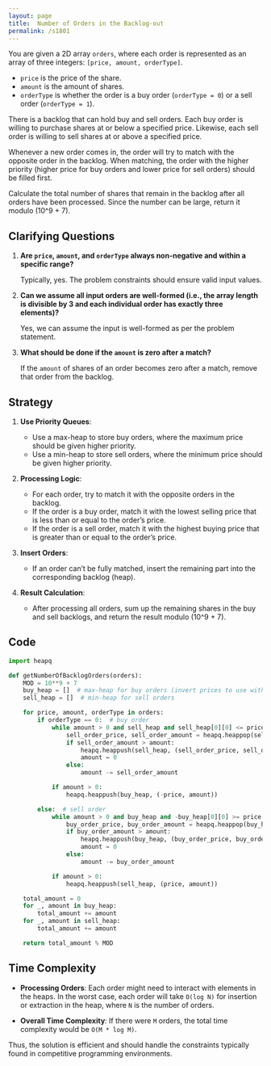 ```yaml
---
layout: page
title:  Number of Orders in the Backlog-out
permalink: /s1801
---
```


You are given a 2D array `orders`, where each order is represented as an array of three integers: `[price, amount, orderType]`.

- `price` is the price of the share.
- `amount` is the amount of shares.
- `orderType` is whether the order is a buy order (`orderType = 0`) or a sell order (`orderType = 1`).

There is a backlog that can hold buy and sell orders. Each buy order is willing to purchase shares at or below a specified price. Likewise, each sell order is willing to sell shares at or above a specified price.

Whenever a new order comes in, the order will try to match with the opposite order in the backlog. When matching, the order with the higher priority (higher price for buy orders and lower price for sell orders) should be filled first.

Calculate the total number of shares that remain in the backlog after all orders have been processed. Since the number can be large, return it modulo \(10^9 + 7\).

## Clarifying Questions
1. **Are `price`, `amount`, and `orderType` always non-negative and within a specific range?**

   Typically, yes. The problem constraints should ensure valid input values.

2. **Can we assume all input orders are well-formed (i.e., the array length is divisible by 3 and each individual order has exactly three elements)?**

   Yes, we can assume the input is well-formed as per the problem statement.

3. **What should be done if the `amount` is zero after a match?**

   If the `amount` of shares of an order becomes zero after a match, remove that order from the backlog.

## Strategy

1. **Use Priority Queues**: 
   - Use a max-heap to store buy orders, where the maximum price should be given higher priority.
   - Use a min-heap to store sell orders, where the minimum price should be given higher priority.

2. **Processing Logic**:
   - For each order, try to match it with the opposite orders in the backlog.
   - If the order is a buy order, match it with the lowest selling price that is less than or equal to the order’s price.
   - If the order is a sell order, match it with the highest buying price that is greater than or equal to the order’s price.

3. **Insert Orders**:
   - If an order can’t be fully matched, insert the remaining part into the corresponding backlog (heap).

4. **Result Calculation**:
   - After processing all orders, sum up the remaining shares in the buy and sell backlogs, and return the result modulo \(10^9 + 7\).

## Code

```python
import heapq

def getNumberOfBacklogOrders(orders):
    MOD = 10**9 + 7
    buy_heap = []  # max-heap for buy orders (invert prices to use with heapq since it's a min-heap by default)
    sell_heap = []  # min-heap for sell orders

    for price, amount, orderType in orders:
        if orderType == 0:  # buy order
            while amount > 0 and sell_heap and sell_heap[0][0] <= price:
                sell_order_price, sell_order_amount = heapq.heappop(sell_heap)
                if sell_order_amount > amount:
                    heapq.heappush(sell_heap, (sell_order_price, sell_order_amount - amount))
                    amount = 0
                else:
                    amount -= sell_order_amount

            if amount > 0:
                heapq.heappush(buy_heap, (-price, amount))

        else:  # sell order
            while amount > 0 and buy_heap and -buy_heap[0][0] >= price:
                buy_order_price, buy_order_amount = heapq.heappop(buy_heap)
                if buy_order_amount > amount:
                    heapq.heappush(buy_heap, (buy_order_price, buy_order_amount - amount))
                    amount = 0
                else:
                    amount -= buy_order_amount

            if amount > 0:
                heapq.heappush(sell_heap, (price, amount))

    total_amount = 0
    for _, amount in buy_heap:
        total_amount += amount
    for _, amount in sell_heap:
        total_amount += amount

    return total_amount % MOD
```

## Time Complexity

- **Processing Orders**: Each order might need to interact with elements in the heaps. In the worst case, each order will take `O(log N)` for insertion or extraction in the heap, where `N` is the number of orders.

- **Overall Time Complexity**: If there were `M` orders, the total time complexity would be `O(M * log M)`.

Thus, the solution is efficient and should handle the constraints typically found in competitive programming environments.